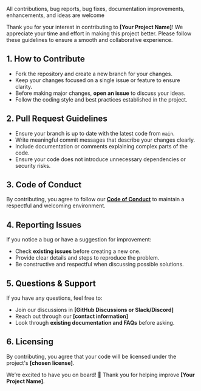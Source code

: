 All contributions, bug reports, bug fixes, documentation improvements, enhancements, and ideas are welcome

Thank you for your interest in contributing to **[Your Project Name]**! We appreciate your time and effort in making this project better. Please follow these guidelines to ensure a smooth and collaborative experience.

## 1. How to Contribute
- Fork the repository and create a new branch for your changes.
- Keep your changes focused on a single issue or feature to ensure clarity.
- Before making major changes, **open an issue** to discuss your ideas.
- Follow the coding style and best practices established in the project.

## 2. Pull Request Guidelines
- Ensure your branch is up to date with the latest code from `main`.
- Write meaningful commit messages that describe your changes clearly.
- Include documentation or comments explaining complex parts of the code.
- Ensure your code does not introduce unnecessary dependencies or security risks.

## 3. Code of Conduct
By contributing, you agree to follow our **[Code of Conduct](#code-of-conduct)** to maintain a respectful and welcoming environment.

## 4. Reporting Issues
If you notice a bug or have a suggestion for improvement:
- Check **existing issues** before creating a new one.
- Provide clear details and steps to reproduce the problem.
- Be constructive and respectful when discussing possible solutions.

## 5. Questions & Support
If you have any questions, feel free to:
- Join our discussions in **[GitHub Discussions or Slack/Discord]**
- Reach out through our **[contact information]**
- Look through **existing documentation and FAQs** before asking.

## 6. Licensing
By contributing, you agree that your code will be licensed under the project's **[chosen license]**.

We’re excited to have you on board! 🚀 Thank you for helping improve **[Your Project Name]**.
